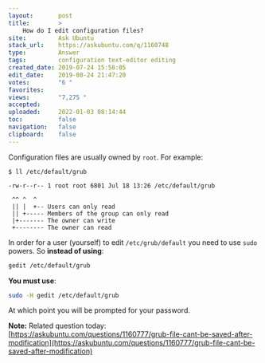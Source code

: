 ```yaml
---
layout:       post
title:        >
    How do I edit configuration files?
site:         Ask Ubuntu
stack_url:    https://askubuntu.com/q/1160748
type:         Answer
tags:         configuration text-editor editing
created_date: 2019-07-24 15:58:05
edit_date:    2019-08-24 21:47:20
votes:        "6 "
favorites:    
views:        "7,275 "
accepted:     
uploaded:     2022-01-03 08:14:44
toc:          false
navigation:   false
clipboard:    false
---
```


Configuration files are usually owned by `root`. For example:

``` 
$ ll /etc/default/grub

```

``` 
-rw-r--r-- 1 root root 6801 Jul 18 13:26 /etc/default/grub

```

``` 
 ^^ ^  ^
 || |  +-- Users can only read
 || +----- Members of the group can only read
 |+------- The owner can write
 +-------- The owner can read

```

In order for a user (yourself) to edit `/etc/grub/default` you need to use `sudo` powers. So **instead of using**:



``` bash
gedit /etc/default/grub

```

**You must use**:



``` bash
sudo -H gedit /etc/default/grub

```

At which point you will be prompted for your password.

**Note:** Related question today: [https://askubuntu.com/questions/1160777/grub-file-cant-be-saved-after-modification](https://askubuntu.com/questions/1160777/grub-file-cant-be-saved-after-modification)
